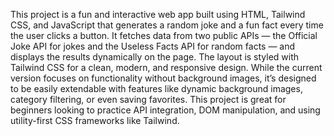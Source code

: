 This project is a fun and interactive web app built using HTML, Tailwind CSS, and JavaScript that generates a random joke and a fun fact every time the user clicks a button. It fetches data from two public APIs — the Official Joke API for jokes and the Useless Facts API for random facts — and displays the results dynamically on the page. The layout is styled with Tailwind CSS for a clean, modern, and responsive design. While the current version focuses on functionality without background images, it’s designed to be easily extendable with features like dynamic background images, category filtering, or even saving favorites. This project is great for beginners looking to practice API integration, DOM manipulation, and using utility-first CSS frameworks like Tailwind.









